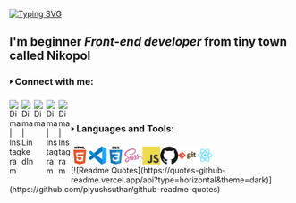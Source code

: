 <!-- ### Hi there,👋 my name is **Dima Bolharin**! -->
[![Typing SVG](https://readme-typing-svg.herokuapp.com?color=%2336BCF7&lines=Hi+there+,+👋+my+name+is+Dima+Bolharin)](https://git.io/typing-svg)
## I'm beginner *Front-end developer* from tiny town called Nikopol

### 🢒 Connect with me:

[<img align="left" alt="Dima | Instagram" width="22px" src="https://emojis.slackmojis.com/emojis/images/1450319444/38/gmail.png?1450319444" />][gmail]
[<img align="left" alt="Dima | LinkedIn" width="22px" src="https://emojis.slackmojis.com/emojis/images/1470343326/711/linkedin.png?1470343326" />][linkedin]
[<img align="left" alt="Dima" width="22px" src="https://emojis.slackmojis.com/emojis/images/1571911709/6804/globe.png?1571911709" />][website]
[<img align="left" alt="Dima | Instagram" width="22px" src="https://emojis.slackmojis.com/emojis/images/1538061120/4724/telegram.png?1538061120" />][telegram]
[<img align="left" alt="Dima | Instagram" width="22px" src="https://emojis.slackmojis.com/emojis/images/1467306728/632/instagram.png?1467306728" />][instagram]

<br />

### 🢒 Languages and Tools:
<img align="left" alt="HTML5" width="32px" src="https://raw.githubusercontent.com/github/explore/80688e429a7d4ef2fca1e82350fe8e3517d3494d/topics/html/html.png" />

<img align="left" alt="Visual Studio Code" width="32px" src="https://raw.githubusercontent.com/github/explore/80688e429a7d4ef2fca1e82350fe8e3517d3494d/topics/visual-studio-code/visual-studio-code.png" />

<img align="left" alt="CSS3" width="32px" src="https://raw.githubusercontent.com/github/explore/80688e429a7d4ef2fca1e82350fe8e3517d3494d/topics/css/css.png" />

<img align="left" alt="Sass" width="32px" src="https://raw.githubusercontent.com/github/explore/80688e429a7d4ef2fca1e82350fe8e3517d3494d/topics/sass/sass.png" />

<img align="left" alt="JavaScript" width="32px" src="https://raw.githubusercontent.com/github/explore/80688e429a7d4ef2fca1e82350fe8e3517d3494d/topics/javascript/javascript.png" />

<img align="left" alt="GitHub" width="32px" src="https://raw.githubusercontent.com/github/explore/78df643247d429f6cc873026c0622819ad797942/topics/github/github.png" />

<img align="left" alt="Git" width="32px" src="https://raw.githubusercontent.com/github/explore/80688e429a7d4ef2fca1e82350fe8e3517d3494d/topics/git/git.png" />

<img align="left" alt="React" width="32px" src="https://raw.githubusercontent.com/github/explore/80688e429a7d4ef2fca1e82350fe8e3517d3494d/topics/react/react.png"/>


<br />

[website]: https://monerk98.github.io/aboutMe/
[instagram]: https://www.instagram.com/bolgdim/
[linkedin]: https://www.linkedin.com/in/dmytro-bolgarin-531a2621b/
[telegram]: https://t.me/Nikopol98
[gmail]: https://mail.google.com/mail/u/0/#inbox

<br />
[![Readme Quotes](https://quotes-github-readme.vercel.app/api?type=horizontal&theme=dark)](https://github.com/piyushsuthar/github-readme-quotes)

